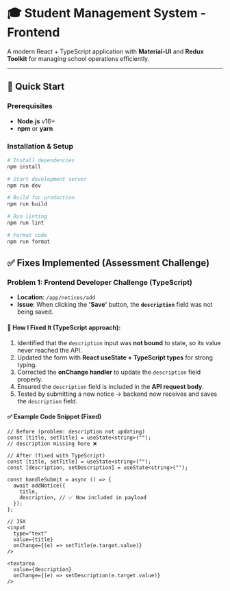 
# 🎓 Student Management System - Frontend

A modern React + TypeScript application with **Material-UI** and **Redux Toolkit** for managing school operations efficiently.  

---

## 🚀 Quick Start

### Prerequisites
- **Node.js** v16+
- **npm** or **yarn**

### Installation & Setup
```bash
# Install dependencies
npm install

# Start development server
npm run dev

# Build for production
npm run build

# Run linting
npm run lint

# Format code
npm run format
````
## ✅ Fixes Implemented (Assessment Challenge)

### Problem 1: Frontend Developer Challenge (TypeScript)
- **Location**: `/app/notices/add`  
- **Issue**: When clicking the **'Save'** button, the **`description`** field was not being saved.  

#### 🔧 How I Fixed It (TypeScript approach):
1. Identified that the `description` input was **not bound** to state, so its value never reached the API.  
2. Updated the form with **React useState + TypeScript types** for strong typing.  
3. Corrected the **onChange handler** to update the `description` field properly.  
4. Ensured the `description` field is included in the **API request body**.  
5. Tested by submitting a new notice → backend now receives and saves the `description` field.  

#### ✅ Example Code Snippet (Fixed)
```tsx
// Before (problem: description not updating)
const [title, setTitle] = useState<string>("");
// description missing here ❌

// After (fixed with TypeScript)
const [title, setTitle] = useState<string>("");
const [description, setDescription] = useState<string>("");

const handleSubmit = async () => {
  await addNotice({
    title,
    description, // ✅ Now included in payload
  });
};

// JSX
<input
  type="text"
  value={title}
  onChange={(e) => setTitle(e.target.value)}
/>

<textarea
  value={description}
  onChange={(e) => setDescription(e.target.value)}
/>






